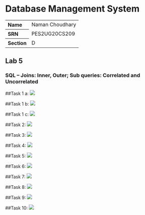 # Database Management System

<table style="width:100%">
  <tr>
    <th align="left">Name</th>
    <td>Naman Choudhary</td>
  </tr>
  <tr>
    <th align="left">SRN</th>
    <td>PES2UG20CS209</td>
  </tr>
  <tr>
    <th align="left">Section</th>
    <td>D</td>
  </tr>
</table>

## Lab 5
### SQL – Joins: Inner, Outer; Sub queries: Correlated and Uncorrelated

##Task 1 a:
![](./SS/img1a.jpg)

##Task 1 b:
![](./SS/img1b.jpg)

##Task 1 c:
![](./SS/img1c.jpg)

##Task 2:
![](./SS/img2.jpg)

##Task 3:
![](./SS/img3.jpg)

##Task 4:
![](./SS/img4.jpg)

##Task 5:
![](./SS/img5.jpg)

##Task 6:
![](./SS/img6.jpg)

##Task 7:
![](./SS/img7.jpg)

##Task 8:
![](./SS/img8.jpg)

##Task 9:
![](./SS/img9.jpg)

##Task 10:
![](./SS/img10.jpg)
